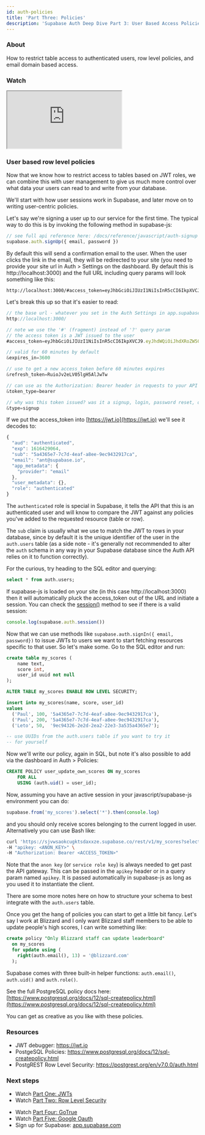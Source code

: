 ```yaml
---
id: auth-policies
title: 'Part Three: Policies'
description: 'Supabase Auth Deep Dive Part 3: User Based Access Policies'
---
```


### About

How to restrict table access to authenticated users, row level policies, and email domain based access.

### Watch

<div class="video-container">
<iframe src="https://www.youtube-nocookie.com/embed/0LvCOlELs5U" frameBorder="1" allow="accelerometer; autoplay; clipboard-write; encrypted-media; gyroscope; picture-in-picture" allowFullScreen></iframe>
</div>

### User based row level policies

Now that we know how to restrict access to tables based on JWT roles, we can combine this with user management to give us much more control over what data your users can read to and write from your database.

We'll start with how user sessions work in Supabase, and later move on to writing user-centric policies.

Let's say we're signing a user up to our service for the first time. The typical way to do this is by invoking the following method in supabase-js:

```jsx
// see full api reference here: /docs/reference/javascript/auth-signup
supabase.auth.signUp({ email, password })
```

By default this will send a confirmation email to the user. When the user clicks the link in the email, they will be redirected to your site (you need to provide your site url in Auth > Settings on the dashboard. By default this is http://localhost:3000) and the full URL including query params will look something like this:

```
http://localhost:3000/#access_token=eyJhbGciOiJIUzI1NiIsInR5cCI6IkpXVCJ9.eyJhdWQiOiJhdXRoZW50aWNhdGVkIiwiZXhwIjoxNjE2NDI5MDY0LCJzdWIiOiI1YTQzNjVlNy03YzdkLTRlYWYtYThlZS05ZWM5NDMyOTE3Y2EiLCJlbWFpbCI6ImFudEBzdXBhYmFzZS5pbyIsImFwcF9tZXRhZGF0YSI6eyJwcm92aWRlciI6ImVtYWlsIn0sInVzZXJfbWV0YWRhdGEiOnt9LCJyb2xlIjoiYXV0aGVudGljYXRlZCJ9.4IFzn4eymqUNYYo2AHLxNRL8m08G93Qcg3_fblGqDjo&expires_in=3600&refresh_token=RuioJv2eLV05lgH5AlJwTw&token_type=bearer&type=signup
```

Let's break this up so that it's easier to read:

```jsx
// the base url - whatever you set in the Auth Settings in app.supabase.com dashboard
http://localhost:3000/

// note we use the '#' (fragment) instead of '?' query param
// the access token is a JWT issued to the user
#access_token=eyJhbGciOiJIUzI1NiIsInR5cCI6IkpXVCJ9.eyJhdWQiOiJhdXRoZW50aWNhdGVkIiwiZXhwIjoxNjE2NDI5MDY0LCJzdWIiOiI1YTQzNjVlNy03YzdkLTRlYWYtYThlZS05ZWM5NDMyOTE3Y2EiLCJlbWFpbCI6ImFudEBzdXBhYmFzZS5pbyIsImFwcF9tZXRhZGF0YSI6eyJwcm92aWRlciI6ImVtYWlsIn0sInVzZXJfbWV0YWRhdGEiOnt9LCJyb2xlIjoiYXV0aGVudGljYXRlZCJ9.4IFzn4eymqUNYYo2AHLxNRL8m08G93Qcg3_fblGqDjo

// valid for 60 minutes by default
&expires_in=3600

// use to get a new access_token before 60 minutes expires
&refresh_token=RuioJv2eLV05lgH5AlJwTw

// can use as the Authorization: Bearer header in requests to your API
&token_type=bearer

// why was this token issued? was it a signup, login, password reset, or magic link?
&type=signup
```

If we put the access_token into [https://jwt.io](https://jwt.io) we'll see it decodes to:

```jsx
{
  "aud": "authenticated",
  "exp": 1616429064,
  "sub": "5a4365e7-7c7d-4eaf-a8ee-9ec9432917ca",
  "email": "ant@supabase.io",
  "app_metadata": {
    "provider": "email"
  },
  "user_metadata": {},
  "role": "authenticated"
}
```

The `authenticated` role is special in Supabase, it tells the API that this is an authenticated user and will know to compare the JWT against any policies you've added to the requested resource (table or row).

The `sub` claim is usually what we use to match the JWT to rows in your database, since by default it is the unique identifier of the user in the `auth.users` table (as a side note - it's generally not recommended to alter the `auth` schema in any way in your Supabase database since the Auth API relies on it to function correctly).

For the curious, try heading to the SQL editor and querying:

```sql
select * from auth.users;
```

If supabase-js is loaded on your site (in this case http://localhost:3000) then it will automatically pluck the access_token out of the URL and initiate a session. You can check the [session()](../../reference/javascript/auth-session) method to see if there is a valid session:

```jsx
console.log(supabase.auth.session())
```

Now that we can use methods like `supabase.auth.signIn({ email, password})` to issue JWTs to users we want to start fetching resources specific to that user. So let's make some. Go to the SQL editor and run:

```sql
create table my_scores (
    name text,
    score int,
    user_id uuid not null
);

ALTER TABLE my_scores ENABLE ROW LEVEL SECURITY;

insert into my_scores(name, score, user_id)
values
  ('Paul', 100, '5a4365e7-7c7d-4eaf-a8ee-9ec9432917ca'),
  ('Paul', 200, '5a4365e7-7c7d-4eaf-a8ee-9ec9432917ca'),
  ('Leto', 50,  '9ec94326-2e2d-2ea2-22e3-3a535a4365e7');

-- use UUIDs from the auth.users table if you want to try it
-- for yourself
```

Now we'll write our policy, again in SQL, but note it's also possible to add via the dashboard in Auth > Policies:

```sql
CREATE POLICY user_update_own_scores ON my_scores
    FOR ALL
    USING (auth.uid() = user_id);
```

Now, assuming you have an active session in your javascript/supabase-js environment you can do:

```jsx
supabase.from('my_scores').select('*').then(console.log)
```

and you should only receive scores belonging to the current logged in user. Alternatively you can use Bash like:

```bash
curl 'https://sjvwsaokcugktsdaxxze.supabase.co/rest/v1/my_scores?select=*' \
-H "apikey: <ANON_KEY>" \
-H "Authorization: Bearer <ACCESS_TOKEN>"
```

Note that the `anon key` (or `service role key`) is always needed to get past the API gateway. This can be passed in the `apikey` header or in a query param named `apikey`. It is passed automatically in supabase-js as long as you used it to instantiate the client.

There are some more notes here on how to structure your schema to best integrate with the `auth.users` table.

Once you get the hang of policies you can start to get a little bit fancy. Let's say I work at Blizzard and I only want Blizzard staff members to be able to update people's high scores, I can write something like:

```sql
create policy "Only Blizzard staff can update leaderboard"
  on my_scores
  for update using (
    right(auth.email(), 13) = '@blizzard.com'
  );
```

Supabase comes with three built-in helper functions: `auth.email()`, `auth.uid()` and `auth.role()`.

See the full PostgreSQL policy docs here: [https://www.postgresql.org/docs/12/sql-createpolicy.html](https://www.postgresql.org/docs/12/sql-createpolicy.html)

You can get as creative as you like with these policies.

### Resources

- JWT debugger: https://jwt.io​
- PostgeSQL Policies: https://www.postgresql.org/docs/12/sql-createpolicy.html
- PostgREST Row Level Security: https://postgrest.org/en/v7.0.0/auth.html

### Next steps

- Watch [Part One: JWTs](../../learn/auth-deep-dive/auth-deep-dive-jwts)
- Watch [Part Two: Row Level Security](../../learn/auth-deep-dive/auth-row-level-security)
<!-- - Watch [Part Three: Policies](../../learn/auth-deep-dive/auth-policies) -->
- Watch [Part Four: GoTrue](../../learn/auth-deep-dive/auth-gotrue)
- Watch [Part Five: Google Oauth](../../learn/auth-deep-dive/auth-google-oauth)
- Sign up for Supabase: [app.supabase.com](https://app.supabase.com)
